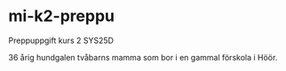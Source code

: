# mi-k2-preppu
Preppuppgift kurs 2 SYS25D

36 årig hundgalen tvåbarns mamma som bor i en gammal förskola i Höör.